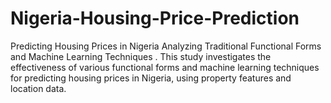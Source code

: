 # Nigeria-Housing-Price-Prediction
Predicting Housing Prices in Nigeria Analyzing Traditional Functional Forms and Machine Learning Techniques . This study investigates the effectiveness of various functional forms and machine learning techniques for predicting housing prices in Nigeria, using property features and location data.
